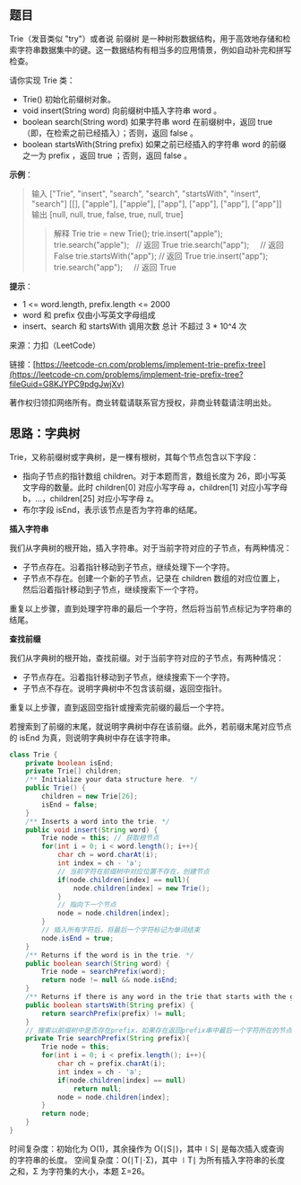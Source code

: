 ## 题目

Trie（发音类似 "try"）或者说 前缀树 是一种树形数据结构，用于高效地存储和检索字符串数据集中的键。这一数据结构有相当多的应用情景，例如自动补完和拼写检查。

请你实现 Trie 类：

* Trie() 初始化前缀树对象。
* void insert(String word) 向前缀树中插入字符串 word 。
* boolean search(String word) 如果字符串 word 在前缀树中，返回 true（即，在检索之前已经插入）；否则，返回 false 。
* boolean startsWith(String prefix) 如果之前已经插入的字符串 word 的前缀之一为 prefix ，返回 true ；否则，返回 false 。



**示例**：

>输入
>["Trie", "insert", "search", "search", "startsWith", "insert", "search"]
>[[], ["apple"], ["apple"], ["app"], ["app"], ["app"], ["app"]]
>输出
>[null, null, true, false, true, null, true]
>>解释
>Trie trie = new Trie();
>trie.insert("apple");
>trie.search("apple");   // 返回 True
>trie.search("app");     // 返回 False
>trie.startsWith("app"); // 返回 True
>trie.insert("app");
>trie.search("app");     // 返回 True



**提示**：

* 1 <= word.length, prefix.length <= 2000
* word 和 prefix 仅由小写英文字母组成
* insert、search 和 startsWith 调用次数 总计 不超过 3 * 10^4 次

来源：力扣（LeetCode）

链接：[https://leetcode-cn.com/problems/implement-trie-prefix-tree](https://leetcode-cn.com/problems/implement-trie-prefix-tree?fileGuid=G8KJYPC9pdgJwjXv)

著作权归领扣网络所有。商业转载请联系官方授权，非商业转载请注明出处。

## 思路：字典树

Trie，又称前缀树或字典树，是一棵有根树，其每个节点包含以下字段：

* 指向子节点的指针数组 children。对于本题而言，数组长度为 26，即小写英文字母的数量。此时 children[0] 对应小写字母 a，children[1] 对应小写字母 b，…，children[25] 对应小写字母 z。
* 布尔字段 isEnd，表示该节点是否为字符串的结尾。

**插入字符串**

我们从字典树的根开始，插入字符串。对于当前字符对应的子节点，有两种情况：

* 子节点存在。沿着指针移动到子节点，继续处理下一个字符。
* 子节点不存在。创建一个新的子节点，记录在 children 数组的对应位置上，然后沿着指针移动到子节点，继续搜索下一个字符。

重复以上步骤，直到处理字符串的最后一个字符，然后将当前节点标记为字符串的结尾。

**查找前缀**

我们从字典树的根开始，查找前缀。对于当前字符对应的子节点，有两种情况：

* 子节点存在。沿着指针移动到子节点，继续搜索下一个字符。
* 子节点不存在。说明字典树中不包含该前缀，返回空指针。

重复以上步骤，直到返回空指针或搜索完前缀的最后一个字符。

若搜索到了前缀的末尾，就说明字典树中存在该前缀。此外，若前缀末尾对应节点的 isEnd 为真，则说明字典树中存在该字符串。

```java
class Trie {
    private boolean isEnd;
    private Trie[] children;
    /** Initialize your data structure here. */
    public Trie() {
        children = new Trie[26];
        isEnd = false;
    }
    /** Inserts a word into the trie. */
    public void insert(String word) {
        Trie node = this; // 获取根节点
        for(int i = 0; i < word.length(); i++){
            char ch = word.charAt(i);
            int index = ch - 'a';
            // 当前字符在前缀树中对应位置不存在，创建节点
            if(node.children[index] == null){
                node.children[index] = new Trie();
            }
            // 指向下一个节点
            node = node.children[index];
        }
        // 插入所有字符后，将最后一个字符标记为单词结束
        node.isEnd = true;
    }
    /** Returns if the word is in the trie. */
    public boolean search(String word) {
        Trie node = searchPrefix(word);
        return node != null && node.isEnd;
    }
    /** Returns if there is any word in the trie that starts with the given prefix. */
    public boolean startsWith(String prefix) {
        return searchPrefix(prefix) != null;
    }
    // 搜索以前缀树中是否存在prefix，如果存在返回prefix串中最后一个字符所在的节点；否则返回null
    private Trie searchPrefix(String prefix){
        Trie node = this;
        for(int i = 0; i < prefix.length(); i++){
            char ch = prefix.charAt(i);
            int index = ch - 'a';
            if(node.children[index] == null)
                return null;
            node = node.children[index];
        }
        return node;
    }
}
```
时间复杂度：初始化为 O(1)，其余操作为 O(∣S∣)，其中∣S∣ 是每次插入或查询的字符串的长度。
空间复杂度：O(∣T∣⋅Σ)，其中 ∣T∣ 为所有插入字符串的长度之和，Σ 为字符集的大小，本题 Σ=26。




